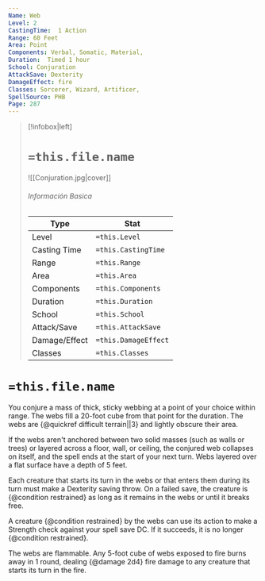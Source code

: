 ```yaml
---
Name: Web
Level: 2
CastingTime:  1 Action 
Range: 60 Feet
Area: Point
Components: Verbal, Somatic, Material, 
Duration:  Timed 1 hour
School: Conjuration
AttackSave: Dexterity
DamageEffect: fire
Classes: Sorcerer, Wizard, Artificer, 
SpellSource: PHB
Page: 287
---
```


>[!infobox|left]
># `=this.file.name`
>![[Conjuration.jpg|cover]]
> ###### Información Basica
> Type |  Stat |
> ---|---|
> Level | `=this.Level` |
> Casting Time | `=this.CastingTime` |
> Range | `=this.Range` |
> Area | `=this.Area` |
> Components | `=this.Components` |
> Duration | `=this.Duration` |
> School | `=this.School` |
> Attack/Save | `=this.AttackSave` |
> Damage/Effect | `=this.DamageEffect` |
> Classes | `=this.Classes` |

# `=this.file.name`
You conjure a mass of thick, sticky webbing at a point of your choice within range. The webs fill a 20-foot cube from that point for the duration. The webs are {@quickref difficult terrain||3} and lightly obscure their area.

If the webs aren&#x27;t anchored between two solid masses (such as walls or trees) or layered across a floor, wall, or ceiling, the conjured web collapses on itself, and the spell ends at the start of your next turn. Webs layered over a flat surface have a depth of 5 feet.

Each creature that starts its turn in the webs or that enters them during its turn must make a Dexterity saving throw. On a failed save, the creature is {@condition restrained} as long as it remains in the webs or until it breaks free.

A creature {@condition restrained} by the webs can use its action to make a Strength check against your spell save DC. If it succeeds, it is no longer {@condition restrained}.

The webs are flammable. Any 5-foot cube of webs exposed to fire burns away in 1 round, dealing {@damage 2d4} fire damage to any creature that starts its turn in the fire.



 


 


 


 


 


